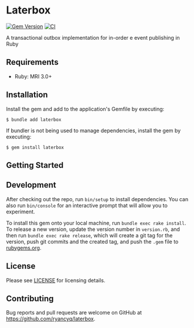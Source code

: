 # Laterbox
[![Gem Version](https://badge.fury.io/rb/laterbox.svg)](https://badge.fury.io/rb/laterbox)
[![CI](https://github.com/ryancyq/laterbox/actions/workflows/ci.yml/badge.svg?branch=main)](https://github.com/ryancyq/laterbox/actions/workflows/ci.yml)

A transactional outbox implementation for in-order e event publishing in Ruby

## Requirements
- Ruby: MRI 3.0+

## Installation

Install the gem and add to the application's Gemfile by executing:

    $ bundle add laterbox

If bundler is not being used to manage dependencies, install the gem by executing:

    $ gem install laterbox

## Getting Started

## Development

After checking out the repo, run `bin/setup` to install dependencies. You can also run `bin/console` for an interactive prompt that will allow you to experiment.

To install this gem onto your local machine, run `bundle exec rake install`. To release a new version, update the version number in `version.rb`, and then run `bundle exec rake release`, which will create a git tag for the version, push git commits and the created tag, and push the `.gem` file to [rubygems.org](https://rubygems.org).

## License
Please see [LICENSE](https://github.com/ryancyq/laterbox/blob/main/LICENSE) for licensing details.

## Contributing

Bug reports and pull requests are welcome on GitHub at https://github.com/ryancyq/laterbox.
